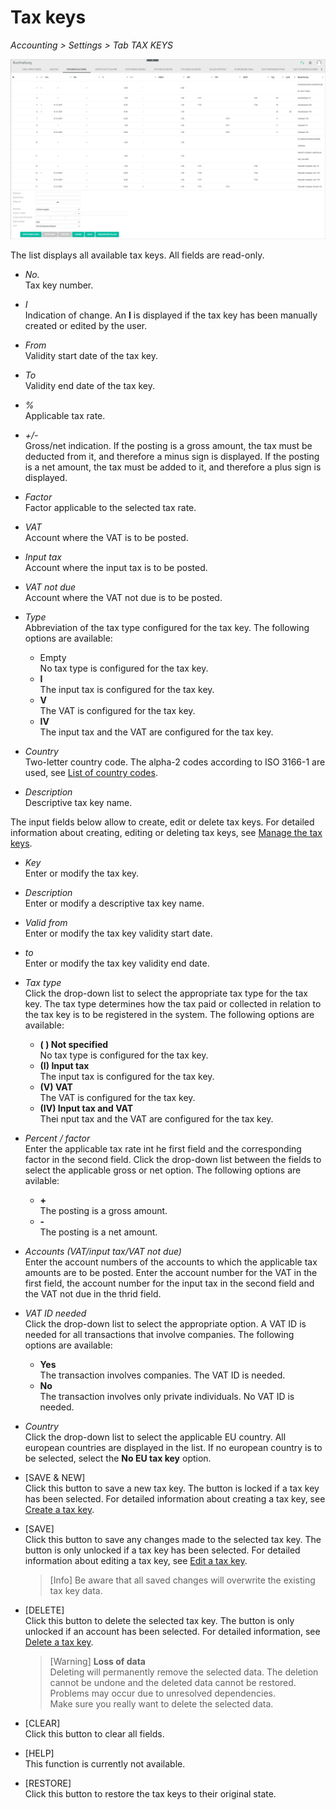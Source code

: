 # Tax keys

*Accounting > Settings > Tab TAX KEYS*

![Tax keys](../../Assets/Screenshots/RetailSuiteAccounting/Settings/TaxKeys/CreateTaxKey.png "[Tax keys]")

The list displays all available tax keys. All fields are read-only.

- *No.*  
  Tax key number.

- *I*  
  Indication of change. An **I** is displayed if the tax key has been manually created or edited by the user.

- *From*  
  Validity start date of the tax key.

- *To*  
  Validity end date of the tax key.  

- *%*  
  Applicable tax rate.

- *+/-*  
  Gross/net indication. If the posting is a gross amount, the tax must be deducted from it, and therefore a minus sign is displayed. If the posting is a net amount, the tax must be added to it, and therefore a plus sign is displayed.

- *Factor*  
  Factor applicable to the selected tax rate.

- *VAT*  
  Account where the VAT is to be posted.

- *Input tax*  
  Account where the input tax is to be posted.

- *VAT not due*  
  Account where the VAT not due is to be posted.

- *Type*  
  Abbreviation of the tax type configured for the tax key. The following options are available:  
  - Empty     
    No tax type is configured for the tax key.
  - **I**   
    The input tax is configured for the tax key.
  - **V**   
    The VAT is configured for the tax key.
  - **IV**   
    The input tax and the VAT are configured for the tax key.


[comment]: <> (Abkürzungen im System nicht übersetzt. Auf DE lassen? Wenn ja, durchgängig, also, auch in Integration und Operation)

- *Country*  
  Two-letter country code. The alpha-2 codes according to ISO 3166-1 are used, see [List of country codes](https://en.wikipedia.org/wiki/ISO_3166-1_alpha-2).

- *Description*  
  Descriptive tax key name.


The input fields below allow to create, edit or delete tax keys. For detailed information about creating, editing or deleting tax keys, see [Manage the tax keys](../Integration/02_ManageTaxKeys.md).

- *Key*  
  Enter or modify the tax key.

- *Description*  
  Enter or modify a descriptive tax key name.

- *Valid from*   
  Enter or modify the tax key validity start date.

- *to*  
  Enter or modify the tax key validity end date.

- *Tax type*  
  Click the drop-down list to select the appropriate tax type for the tax key. The tax type determines how the tax paid or collected in relation to the tax key is to be registered in the system. The following options are available:
  - **( ) Not specified**  
    No tax type is configured for the tax key.  
  - **(I) Input tax**  
    The input tax is configured for the tax key.
  - **(V) VAT**  
    The VAT is configured for the tax key.
  - **(IV) Input tax and VAT**  
    Thei nput tax and the VAT are configured for the tax key.


- *Percent / factor*  
  Enter the applicable tax rate int he first field and the corresponding factor in the second field. Click the drop-down list between the fields to select the applicable gross or net option. The following options are avilable:
  - **+**   
    The posting is a gross amount.
  - **-**   
    The posting is a net amount.


- *Accounts (VAT/input tax/VAT not due)*  
  Enter the account numbers of the accounts to which the applicable tax amounts are to be posted. Enter the account number for the VAT in the first field, the account number for the input tax in the second field and the VAT not due in the thrid field.

- *VAT ID needed*  
  Click the drop-down list to select the appropriate option. A VAT ID is needed for all transactions that involve companies. The following options are available:
  - **Yes**   
    The transaction involves companies. The VAT ID is needed.
  - **No**   
    The transaction involves only private individuals. No VAT ID is needed.


- *Country*  
  Click the drop-down list to select the applicable EU country. All european countries are displayed in the list. If no european country is to be selected, select the **No EU tax key** option.


- [SAVE & NEW]  
  Click this button to save a new tax key. The button is locked if a tax key has been selected. For detailed information about creating a tax key, see [Create a tax key](../Integration/02_ManageTaxKeys.md#create-a-tax-key).

- [SAVE]  
  Click this button to save any changes made to the selected tax key. The button is only unlocked if a tax key has been selected. For detailed information about editing a tax key, see [Edit a tax key](../Integration/02_ManageTaxKeys.md#edit-a-tax-key).

  > [Info] Be aware that all saved changes will overwrite the existing tax key data.

- [DELETE]  
  Click this button to delete the selected tax key. The button is only unlocked if an account has been selected. For detailed information, see [Delete a tax key](../Integration/02_ManageTaxKeys.md#delete-a-tax-key).

  > [Warning] **Loss of data**   
  Deleting will permanently remove the selected data. The deletion cannot be undone and the deleted data cannot be restored.       
  Problems may occur due to unresolved dependencies.   
  Make sure you really want to delete the selected data.

- [CLEAR]  
  Click this button to clear all fields.

- [HELP]  
  This function is currently not available.

- [RESTORE]  
  Click this button to restore the tax keys to their original state.

[comment]: <> (Was macht der WIEDERHERSTELLEN/RESTORE Button? Beim Klicken, Fenster mit Warnung "Möchten Sie die Steuerschlüssel in deren Ursprungs-Zustand zurückversetzen? Alle von Ihnen gemachten Änderungen werden dadurch gelöscht." Bei OK scheint es aber nichts zu passieren... Das System leert die Eingabemaske, aber nach Speichern kann man nicht wiederherstellen.)
